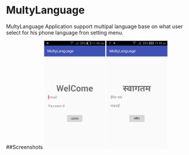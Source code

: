 # MultyLanguage
MultyLanguage Application support multipal language base on what user select for his phone language fron setting menu.

##Screenshots
<img width="33%" src="https://github.com/HusenAnsari/MultyLanguage/blob/master/app/screenshot/Screenshot_2016-08-27-11-43-44.png" />
<img width="33%" src="https://github.com/HusenAnsari/MultyLanguage/blob/master/app/screenshot/Screenshot_2016-08-27-11-43-11.png" />


